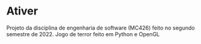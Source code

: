 # Ativer

Projeto da disciplina de engenharia de software (MC426) feito no segundo semestre de 2022. Jogo de terror feito em Python e OpenGL

